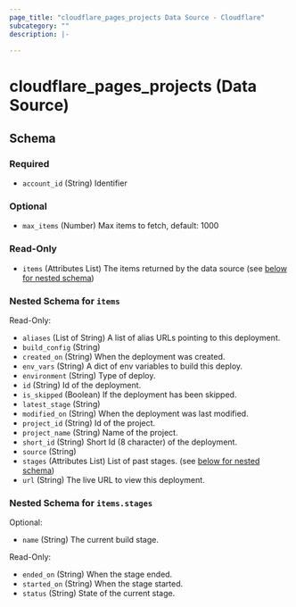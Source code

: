 ```yaml
---
page_title: "cloudflare_pages_projects Data Source - Cloudflare"
subcategory: ""
description: |-
  
---
```


# cloudflare_pages_projects (Data Source)




<!-- schema generated by tfplugindocs -->
## Schema

### Required

- `account_id` (String) Identifier

### Optional

- `max_items` (Number) Max items to fetch, default: 1000

### Read-Only

- `items` (Attributes List) The items returned by the data source (see [below for nested schema](#nestedatt--items))

<a id="nestedatt--items"></a>
### Nested Schema for `items`

Read-Only:

- `aliases` (List of String) A list of alias URLs pointing to this deployment.
- `build_config` (String)
- `created_on` (String) When the deployment was created.
- `env_vars` (String) A dict of env variables to build this deploy.
- `environment` (String) Type of deploy.
- `id` (String) Id of the deployment.
- `is_skipped` (Boolean) If the deployment has been skipped.
- `latest_stage` (String)
- `modified_on` (String) When the deployment was last modified.
- `project_id` (String) Id of the project.
- `project_name` (String) Name of the project.
- `short_id` (String) Short Id (8 character) of the deployment.
- `source` (String)
- `stages` (Attributes List) List of past stages. (see [below for nested schema](#nestedatt--items--stages))
- `url` (String) The live URL to view this deployment.

<a id="nestedatt--items--stages"></a>
### Nested Schema for `items.stages`

Optional:

- `name` (String) The current build stage.

Read-Only:

- `ended_on` (String) When the stage ended.
- `started_on` (String) When the stage started.
- `status` (String) State of the current stage.


